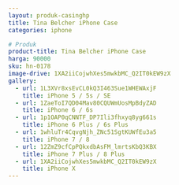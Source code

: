 ```yaml
---
layout: produk-casinghp
title: Tina Belcher iPhone Case
categories: iphone

# Produk
product-title: Tina Belcher iPhone Case
harga: 90000
sku: hn-0178
image-drive: 1XA2iiCojwhXes5mwkbMC_Q2IT0kEW9zX
gallery:
  - url: 1L3XVr8xsEvCL0kQ3I463Sue1WHEWAxjF
    title: iPhone 5 / 5s / SE
  - url: 1ZaeToI7QD04Mav80CQUWmUosMpBdyZAD
    title: iPhone 6 / 6s
  - url: 1p1OAP0qCNNTF_DP7Ili3fhxyq8yg661s
    title: iPhone 6 Plus / 6s Plus
  - url: 1whluTr4CqvgNjh_ZNc51SgtKUWfEu3a5
    title: iPhone 7 / 8
  - url: 12ZmZ9cfCpPQkxdbAsFM_lmrtsKbQ3KBX
    title: iPhone 7 Plus / 8 Plus
  - url: 1XA2iiCojwhXes5mwkbMC_Q2IT0kEW9zX
    title: iPhone X
---
```

